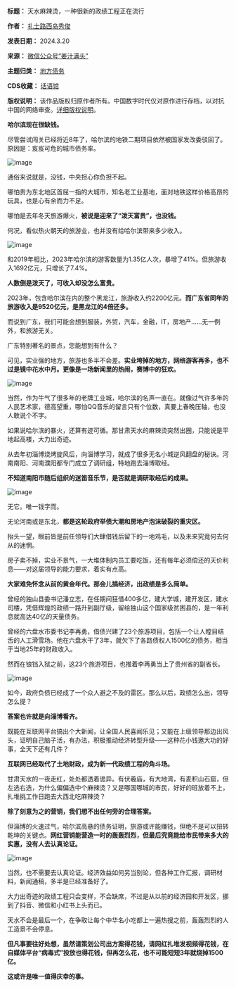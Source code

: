 

**标题：** 天水麻辣烫，一种很新的政绩工程正在流行  

**作者：** [礼士路西岛秀俊](https://chinadigitaltimes.net/space/姜汁满头)  

**发表日期：** 2024.3.20  

**来源：** [微信公众号“姜汁满头”](https://web.archive.org/web/20240324042914/https://mp.weixin.qq.com/s/_7Dqb4sIGemMAWR-69fkwA)  

**主题归类：** [地方债务](https://chinadigitaltimes.net/space/地方债务)  

**CDS收藏：** [话语馆](https://chinadigitaltimes.net/space/%E8%AF%9D%E8%AF%AD%E9%A6%86)  

**版权说明：** 该作品版权归原作者所有。中国数字时代仅对原作进行存档，以对抗中国的网络审查。[详细版权说明](https://chinadigitaltimes.net/chinese/copyright)。


**哈尔滨现在很缺钱。** 


尽管尝试闯关已经将近8年了，哈尔滨的地铁二期项目依然被国家发改委驳回了。原因是：岌岌可危的城市债务率。


![image](https://chinadigitaltimes.net/chinese/files/2024/03/post-706172-65ffac80732c1.)


通俗来说就是，没钱，中央担心你负担不起。


哪怕贵为东北地区首屈一指的大城市，知名老工业基地，面对地铁这样价格高昂的玩具，也是心有余而力不足。


哪怕是去年冬天旅游爆火，**被说是迎来了“泼天富贵”，也没钱。** 


何况，看似热火朝天的旅游业，也并没有给哈尔滨带来多少收入。


![image](https://chinadigitaltimes.net/chinese/files/2024/03/post-706172-65ffac80732c1.)


和2019年相比，2023年哈尔滨的游客数量为1.35亿人次，暴增了41%。但旅游收入1692亿元，只增长了7.4%。


**人数倒是泼天了，可收入却没怎么富贵。** 


2023年，包含哈尔滨在内的整个黑龙江，旅游收入约2200亿元。**而广东省同年的旅游收入是9520亿元，是黑龙江的4倍还多。** 


而说到广东，我们可能会想到服装，外贸，汽车，金融，IT，房地产……无一例外，和旅游无关。


广东特别著名的景点，您能想到有什么？


可见，实业强的地方，旅游也多半不会差。**实业垮掉的地方，网络游客再多，也不过是镜中花水中月。更像是一场新闻里的热闹，赛博中的狂欢。** 


![image](https://chinadigitaltimes.net/chinese/files/2024/03/post-706172-65ffac8081ee7.)


当然，作为牛气了很多年的老牌工业城，哈尔滨的名声一直在。就像过气许多年的人民艺术家，德高望重，哪怕QQ音乐的留言只有个位数，真要上春晚压轴，也没人敢说个不字。


如果说哈尔滨的暴火，还算有迹可循。那甘肃天水的麻辣烫突然出圈，只能说是平地起高楼，大力出奇迹。


从去年初淄博烧烤旋风后，向淄博学习，就成了很多无名小城逆风翻盘的秘诀。河南南阳、河南濮阳都专门成立了调研组，特地跑去淄博取经。


**不知道南阳市随后组织的迷笛音乐节，是否就是调研取经后的成果。** 


![image](https://chinadigitaltimes.net/chinese/files/2024/03/post-706172-65ffac808d877.)


无它。唯一钱字而。


无论河南或是东北，**都是这轮政府举债大潮和房地产泡沫破裂的重灾区。** 


抬头一望，眼前皆是前任领导们大肆借钱后留下的一地鸡毛，以及未来究竟何去何从的迷惘。


房子卖不掉，实业不景气，一大堆体制内员工要吃饭，还有每年必须偿还的天价利息——对这届领导的能力要求，着实有点高。


**大家难免怀念从前的黄金年代。那会儿搞经济，出政绩是多么简单。** 


曾经的独山县委书记潘立志，在任期间狂借400多亿，建大学城，建开发区，建水司楼，凭借辉煌的政绩一路升到副厅级，留给独山这个国家级贫困县的，是一年利息就高达40亿的天量债务。


曾经的六盘水市委书记李再勇，借债兴建了23个旅游项目，包括一个让人瞠目结舌的人工滑雪场。他在六盘水干了3年，就欠下了各路债权人1500亿的债务，相当于当地25年的财政收入。


然而在锒铛入狱之前，这23个旅游项目，也推着李再勇当上了贵州省的副省长。


![image](https://chinadigitaltimes.net/chinese/files/2024/03/post-706172-65ffac809688d.)


如今，政府负债已经成了一个众人避之不及的雷区。那么以后，政绩怎么出，领导怎么提？


**答案也许就是向淄博看齐。** 


既能在互联网平台搞出个大新闻，让全国人民喜闻乐见；又能在上级领导那边出风头，证明自己脑子活，有办法，积极推动经济转型升级——这种花小钱邀大功的好事，全天下还有几件？


**互联网已经取代了土地财政，成为新一代政绩工程的角斗场。** 


甘肃天水的一夜走红，处处都透着诡异。有伏羲庙，有大地湾，有麦积山石窟，但左选右选，为什么偏偏选中个麻辣烫？又是哪国哪城的市民，好好的班放着不上，扎堆挑工作日跑去大西北吃麻辣烫？


**除了刻意为之的营销，我们想不出任何旁的合理答案。** 


但淄博的火速过气，哈尔滨高悬的债务证明，旅游或许能赚钱，但绝不是可以扭转乾坤的关键点。**网红营销能营造一时的轰轰烈烈，但最后究竟能给市民带来多大的实惠，没有人去认真论证。** 


![image](https://chinadigitaltimes.net/chinese/files/2024/03/post-706172-65ffac80a14a7.)


当然，也不需要去认真论证。经济效益如何另当别论，但各种工作汇报，调研材料，新闻通稿，多半是已经准备好了。


大力出奇迹的政绩工程只会变样，不会缺席，不过是从以前的经济园和开发区，挪到了抖音、微信和小红书上头而已。


天水不会是最后一个，在争取让每个中华名小吃都上一遍热搜之前，轰轰烈烈的人工造景不会停息。


**但凡事要往好处想，虽然请策划公司出方案得花钱，请网红扎堆发视频得花钱，在自媒体平台“病毒式”投放也得花钱，但再怎么花，也不可能短短3年就烧掉1500亿。** 


**这或许是唯一值得庆幸的事。** 

